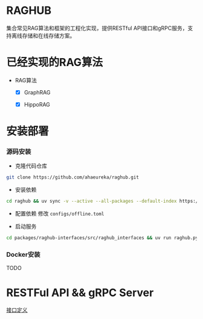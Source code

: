 # RAGHUB

集合常见RAG算法和框架的工程化实现，提供RESTful API接口和gRPC服务，支持离线存储和在线存储方案。

# 已经实现的RAG算法

- RAG算法

  - [x] GraphRAG

  - [x] HippoRAG

# 安装部署

### 源码安装
- 克隆代码仓库
```bash
git clone https://github.com/ahaeureka/raghub.git
```

- 安装依赖
```bash
cd raghub && uv sync -v --active --all-packages --default-index https://mirrors.aliyun.com/pypi/simple/ --extra online --index-strategy unsafe-best-match --prerelease=allow --no-build-isolation
```

- 配置依赖
修改 `configs/offline.toml`

- 启动服务
```bash
cd packages/raghub-interfaces/src/raghub_interfaces && uv run raghub.py start server -c /app/configs/offline.toml
```
### Docker安装
TODO

# RESTFul API && gRPC Server

[接口定义](packages/raghub-interfaces/src/protos/rag.proto)